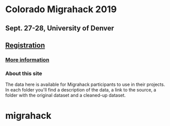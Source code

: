 # Colorado Migrahack 2019
## Sept. 27-28, University of Denver
## [Registration](https://access.du.edu/s/1150/community/index.aspx?sid=1150&gid=1002&pgid=20081&cid=35488)
### [More information](https://coloradomigrahack.school.blog/)

### About this site
The data here is available for Migrahack participants to use in their projects. In each folder you'll find a description of the data, a link to the source, a folder with the original dataset and a cleaned-up dataset.


# migrahack
